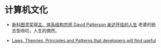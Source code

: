 # 计算机文化

- [新科图灵奖得主、体系结构宗师 David Patterson 亲述开挂的人生](<https://mp.weixin.qq.com/s?__biz=MzI3MTA0MTk1MA==&mid=2652015805&idx=3&sn=bd8b53d213faebd0464c189786ea919d&key=52f65e2fc335f081dcbec02791c180e92378c3ebd909b27cc09fb6c9b01f6f6fa2aea07f7c031e1e900a669b7eda11e027ea2ef50c5201d1f147449b19774900071562c2a2b1df50ac8cae78ddc0100a&ascene=0&uin=MTYwNTA0NzExOQ%3D%3D&devicetype=iMac+MacBookPro11%2C4+OSX+OSX+10.12.4+build(16E195)&version=12020810&nettype=WIFI&lang=zh_CN&fontScale=100&pass_ticket=332eLjjnWIUE7PdWJ3RCres79ZUYDb8yE66LGI74uxBP%2Fxv0ChW72NJXydw6e%2B6c>)
  老婆的励志型唠叨，人生的偶然。

* [Laws, Theories, Principles and Patterns that developers will find useful](https://github.com/dwmkerr/hacker-laws)
